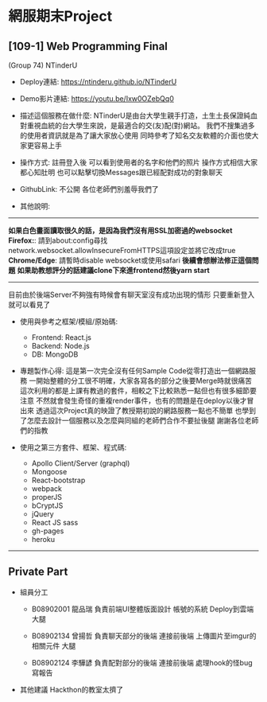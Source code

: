 # 網服期末Project

## [109-1] Web Programming Final
(Group 74) NTinderU

- Deploy連結:
https://ntinderu.github.io/NTinderU

- Demo影片連結:
https://youtu.be/Ixw0OZebQq0

- 描述這個服務在做什麼:
NTinderU是由台大學生親手打造，土生土長保證純血
對重視血統的台大學生來說，是最適合的交(友)配(對)網站。
我們不搜集過多的使用者資訊就是為了讓大家放心使用
同時參考了知名交友軟體的介面也使大家更容易上手

- 操作方式:
註冊登入後 可以看到使用者的名字和他們的照片
操作方式相信大家都心知肚明
也可以點擊切換Messages跟已經配對成功的對象聊天

- GithubLink: 不公開
各位老師們別羞辱我們了

- 其他說明:

--- 

**如果白色畫面讀取很久的話，是因為我們沒有用SSL加密過的websocket**
**Firefox:**: 請到about:config尋找network.websocket.allowInsecureFromHTTPS這項設定並將它改成true
**Chrome/Edge**: 請暫時disable websocket或使用safari
**後續會想辦法修正這個問題**
**如果助教想評分的話建議clone下來進frontend然後yarn start**

---

目前由於後端Server不夠強有時候會有聊天室沒有成功出現的情形
只要重新登入就可以看見了

- 使用與參考之框架/模組/原始碼:
    - Frontend: React.js
    - Backend: Node.js
    - DB: MongoDB

- 專題製作心得:
這是第一次完全沒有任何Sample Code從零打造出一個網路服務
一開始整體的分工很不明確，大家各寫各的部分之後要Merge時就很痛苦
這次利用的都是上課有教過的套件，相較之下比較熟悉一點但也有很多細節要注意
不然就會發生奇怪的重複render事件，也有的問題是在deploy以後才冒出來
透過這次Project真的映證了教授期初說的網路服務一點也不簡單
也學到了怎麼去設計一個服務以及怎麼與同組的老師們合作不要扯後腿
謝謝各位老師們的指教

- 使用之第三方套件、框架、程式碼:
    - Apollo Client/Server (graphql)
    - Mongoose
    - React-bootstrap
    - webpack
    - properJS
    - bCryptJS
    - jQuery 
    - React JS sass
    - gh-pages 
    - heroku

---

## Private Part

- 組員分工
    - B08902001 龍品瑞
    負責前端UI整體版面設計
    帳號的系統
    Deploy到雲端
    大腿
    
    - B08902134 曾揚哲
    負責聊天部分的後端
    連接前後端
    上傳圖片至imgur的相關元件
    大腿
    
    - B08902124 李驊諺
    負責配對部分的後端
    連接前後端
    處理hook的怪bug
    寫報告
    
- 其他建議
Hackthon的教室太擠了